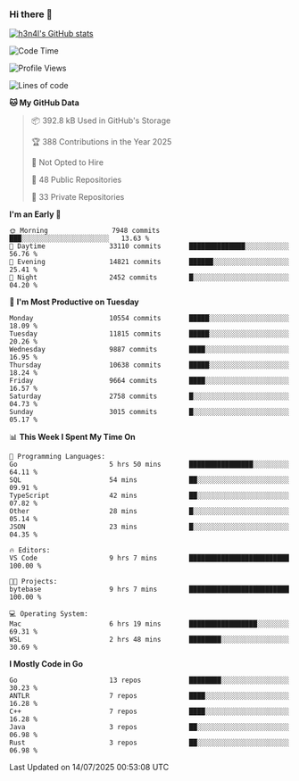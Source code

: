 ### Hi there 👋

[![h3n4l's GitHub stats](https://github-readme-stats.vercel.app/api?username=h3n4l&count_private=true&show_icons=true&theme=radical)](https://github.com/h3n4l/github-readme-stats)

<!--START_SECTION:waka-->
![Code Time](http://img.shields.io/badge/Code%20Time-2%2C236%20hrs%2053%20mins-blue)

![Profile Views](http://img.shields.io/badge/Profile%20Views-1-blue)

![Lines of code](https://img.shields.io/badge/From%20Hello%20World%20I%27ve%20Written-20.0%20million%20lines%20of%20code-blue)

**🐱 My GitHub Data** 

> 📦 392.8 kB Used in GitHub's Storage 
 > 
> 🏆 388 Contributions in the Year 2025
 > 
> 🚫 Not Opted to Hire
 > 
> 📜 48 Public Repositories 
 > 
> 🔑 33 Private Repositories 
 > 
**I'm an Early 🐤** 

```text
🌞 Morning                7948 commits        ███░░░░░░░░░░░░░░░░░░░░░░   13.63 % 
🌆 Daytime                33110 commits       ██████████████░░░░░░░░░░░   56.76 % 
🌃 Evening                14821 commits       ██████░░░░░░░░░░░░░░░░░░░   25.41 % 
🌙 Night                  2452 commits        █░░░░░░░░░░░░░░░░░░░░░░░░   04.20 % 
```
📅 **I'm Most Productive on Tuesday** 

```text
Monday                   10554 commits       █████░░░░░░░░░░░░░░░░░░░░   18.09 % 
Tuesday                  11815 commits       █████░░░░░░░░░░░░░░░░░░░░   20.26 % 
Wednesday                9887 commits        ████░░░░░░░░░░░░░░░░░░░░░   16.95 % 
Thursday                 10638 commits       █████░░░░░░░░░░░░░░░░░░░░   18.24 % 
Friday                   9664 commits        ████░░░░░░░░░░░░░░░░░░░░░   16.57 % 
Saturday                 2758 commits        █░░░░░░░░░░░░░░░░░░░░░░░░   04.73 % 
Sunday                   3015 commits        █░░░░░░░░░░░░░░░░░░░░░░░░   05.17 % 
```


📊 **This Week I Spent My Time On** 

```text
💬 Programming Languages: 
Go                       5 hrs 50 mins       ████████████████░░░░░░░░░   64.11 % 
SQL                      54 mins             ██░░░░░░░░░░░░░░░░░░░░░░░   09.91 % 
TypeScript               42 mins             ██░░░░░░░░░░░░░░░░░░░░░░░   07.82 % 
Other                    28 mins             █░░░░░░░░░░░░░░░░░░░░░░░░   05.14 % 
JSON                     23 mins             █░░░░░░░░░░░░░░░░░░░░░░░░   04.35 % 

🔥 Editors: 
VS Code                  9 hrs 7 mins        █████████████████████████   100.00 % 

🐱‍💻 Projects: 
bytebase                 9 hrs 7 mins        █████████████████████████   100.00 % 

💻 Operating System: 
Mac                      6 hrs 19 mins       █████████████████░░░░░░░░   69.31 % 
WSL                      2 hrs 48 mins       ████████░░░░░░░░░░░░░░░░░   30.69 % 
```

**I Mostly Code in Go** 

```text
Go                       13 repos            ████████░░░░░░░░░░░░░░░░░   30.23 % 
ANTLR                    7 repos             ████░░░░░░░░░░░░░░░░░░░░░   16.28 % 
C++                      7 repos             ████░░░░░░░░░░░░░░░░░░░░░   16.28 % 
Java                     3 repos             ██░░░░░░░░░░░░░░░░░░░░░░░   06.98 % 
Rust                     3 repos             ██░░░░░░░░░░░░░░░░░░░░░░░   06.98 % 
```




 Last Updated on 14/07/2025 00:53:08 UTC
<!--END_SECTION:waka-->

